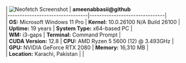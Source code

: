 | ![Neofetch Screenshot](https://i.imgur.com/r21YxtP.png)
 | **ameenabbasii@github**  
|---------------------------------|-------------------------------|  
| **OS:** Microsoft Windows 11 Pro | **Kernel:** 10.0.26100 N/A Build 26100 |  
| **Uptime:** 19 years            | **System Type:** x64-based PC |  
| **WM:** i3-gaps                 | **Terminal:** Command Prompt |  
| **CUDA Version:** 12.8          | **CPU:** AMD Ryzen 5 5600 (12) @ 3.493GHz |  
| **GPU:** NVIDIA GeForce RTX 2080 | **Memory:** 16,310 MB |  
| **Location:** Karachi, Pakistan | |
